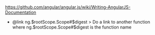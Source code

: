 https://github.com/angular/angular.js/wiki/Writing-AngularJS-Documentation

* @link ng.$rootScope.Scope#$digest  > Do a link to another function where ng.$rootScope.Scope#$digest is the function name